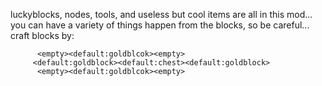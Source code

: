 luckyblocks, nodes, tools, and useless but cool items are all in this mod...
you can have a variety of things happen from the blocks, so be careful...
craft blocks by:


          <empty><default:goldblcok><empty>
         <default:goldblock><default:chest><default:goldblock>
          <empty><default:goldblcok><empty>
